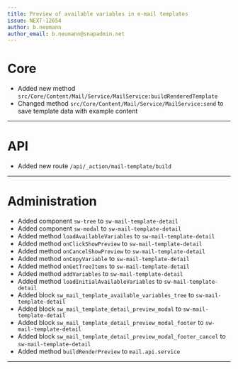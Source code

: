 ```yaml
---
title: Preview of available variables in e-mail templates
issue: NEXT-12654
author: b.neumann
author_email: b.neumann@snapadmin.net 
---
```

# Core
*  Added new method `src/Core/Content/Mail/Service/MailService:buildRenderedTemplate`
*  Changed method `src/Core/Content/Mail/Service/MailService:send` to save template data with example content
___
# API
*  Added new route `/api/_action/mail-template/build`
___
# Administration
*  Added component `sw-tree` to `sw-mail-template-detail`
*  Added component `sw-modal` to `sw-mail-template-detail`
*  Added method `loadAvailableVariables` to `sw-mail-template-detail`
*  Added method `onClickShowPreview` to `sw-mail-template-detail`
*  Added method `onCancelShowPreview` to `sw-mail-template-detail`
*  Added method `onCopyVariable` to `sw-mail-template-detail`
*  Added method `onGetTreeItems` to `sw-mail-template-detail`
*  Added method `addVariables` to `sw-mail-template-detail`
*  Added method `loadInitialAvailableVariables` to `sw-mail-template-detail`
*  Added block `sw_mail_template_available_variables_tree` to `sw-mail-template-detail`
*  Added block `sw_mail_template_detail_preview_modal` to `sw-mail-template-detail`
*  Added block `sw_mail_template_detail_preview_modal_footer` to `sw-mail-template-detail`
*  Added block `sw_mail_template_detail_preview_modal_footer_cancel` to `sw-mail-template-detail`
*  Added method `buildRenderPreview` to `mail.api.service`
___
